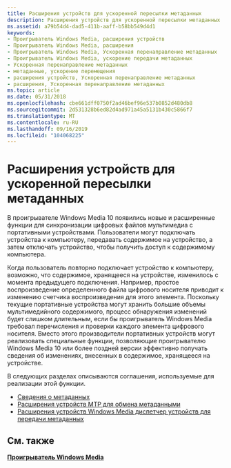 ```yaml
---
title: Расширения устройств для ускоренной пересылки метаданных
description: Расширения устройств для ускоренной пересылки метаданных
ms.assetid: a79b54d4-dad5-411b-aaff-b58bb549d4d1
keywords:
- Проигрыватель Windows Media, расширения устройств
- Проигрыватель Windows Media, расширения
- Проигрыватель Windows Media, Ускоренная перенаправление метаданных
- Проигрыватель Windows Media, ускорение передачи метаданных
- Ускоренная перенаправление метаданных
- метаданные, ускорение перемещения
- расширения устройств, Ускоренная перенаправление метаданных
- расширения, Ускоренная перенаправление метаданных
ms.topic: article
ms.date: 05/31/2018
ms.openlocfilehash: cbe661dff0750f2ad46bef96e537b0852d480db8
ms.sourcegitcommit: 2d531328b6ed82d4ad971a45a5131b430c5866f7
ms.translationtype: MT
ms.contentlocale: ru-RU
ms.lasthandoff: 09/16/2019
ms.locfileid: "104068225"
---
```

# <a name="device-extensions-for-accelerated-metadata-transfer"></a>Расширения устройств для ускоренной пересылки метаданных

В проигрывателе Windows Media 10 появились новые и расширенные функции для синхронизации цифровых файлов мультимедиа с портативными устройствами. Пользователи могут подключать устройства к компьютеру, передавать содержимое на устройство, а затем отключать устройство, чтобы получить доступ к содержимому компьютера.

Когда пользователь повторно подключает устройство к компьютеру, возможно, что содержимое, хранящееся на устройстве, изменилось с момента предыдущего подключения. Например, простое воспроизведение определенного файла цифрового носителя приводит к изменению счетчика воспроизведения для этого элемента. Поскольку текущие портативные устройства могут хранить большие объемы мультимедийного содержимого, процесс обнаружения изменений будет слишком длительным, если бы проигрыватель Windows Media требовал перечисления и проверки каждого элемента цифрового носителя. Вместо этого производители портативных устройств могут реализовать специальные функции, позволяющие проигрывателю Windows Media 10 или более поздней версии эффективно получать сведения об изменениях, внесенных в содержимое, хранящееся на устройстве.

В следующих разделах описываются соглашения, используемые для реализации этой функции.

-   [Сведения о метаданных](about-the-metadata.md)
-   [Расширения устройств MTP для обмена метаданными](mtp-device-extensions-for-metadata-transfer.md)
-   [Расширения устройств Windows Media диспетчер устройств для передачи метаданных](windows-media-device-manager-device-extensions-for-metadata-transfer.md)

## <a name="related-topics"></a>См. также

<dl> <dt>

[**Проигрыватель Windows Media**](windows-media-player.md)
</dt> </dl>

 

 




